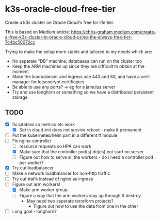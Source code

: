 # k3s-oracle-cloud-free-tier
Create a k3s cluster on Oracle Cloud's free for life tier.

This is based on Medium article:
https://chris-graham.medium.com/create-a-free-k3s-cluster-in-oracle-cloud-using-the-always-free-tier-7c4bc50072cc

Trying to make the setup more stable and tailored to my needs which are:
* No separate "DB" machine; databases can run on the cluster too
* Keep the ARM machines up since they are difficult to obtain at the moment
* Make the loadbalancer and ingress use 443 and 80, and have a cert-manager for letsencrypt certificates
* Be able to use any ports? -> eg for a jamulus server
* Try and use longhorn or something so we have a distributed persistent storage

## TODO

* [x] fix iptables so metrics etc work
    * [x] Set in cloud-init does not survive reboot - make it permanent
* [ ] Put the kubernetes/helm part in a different tf module
* [ ] Fix nginx-controller
    * [ ] resource requests so HPA can work
    * [x] Make sure that the controller pod(s) do(es) not start on server
    * [ ] Figure out how to serve all the workers - do i need a controller pod per worker?
* [x] Try out loadbalancer
* [ ] Make a network loadbalancer for non-http traffic
* [ ] Try out trafik instead of nginx as ingress
* [ ] Figure out arm workers!
    * [x] Make arm worker group
    * [ ] Figure a way that the arm workers stay up through tf destroy
        * May need two seperate terraform projects?
            * Figure out how to use the data from one in the other
* [ ] Long goal - longhorn?
